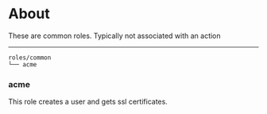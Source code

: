 # About

These are common roles. Typically not associated with an action

---

```
roles/common
└── acme
```

### acme

This role creates a user and gets ssl certificates. 
